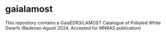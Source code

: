# gaialamost
This repository contains a GaiaEDR3/LAMOST Catalogue of Polluted White Dwarfs (Badenas-Agusti 2024, Accepted for MNRAS publication) 

